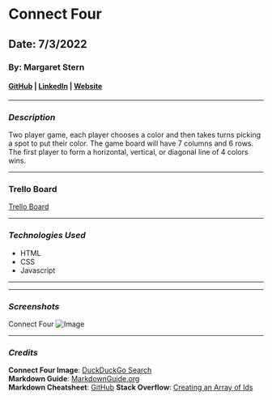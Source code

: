 # Connect Four

## Date: 7/3/2022

### By: Margaret Stern

#### [GitHub](https://github.com/mirarifka) | [LinkedIn](https://www.linkedin.com/in/margaret-stern-3a7a5983/) | [Website](https://www.instagram.com/m____r____s_/)

---

### **_Description_**

Two player game, each player chooses a color and then takes turns picking a spot to put their color. The game board will have 7 columns and 6 rows. The first player to form a horizontal, vertical, or diagonal line of 4 colors wins.

---

### Trello Board

[Trello Board](https://trello.com/invite/b/YXOUTCTr/7b2048f3d5b809f6719bdb8a263f15af/margarets-project-connect-4)

---

### **_Technologies Used_**

- HTML
- CSS
- Javascript

---

---

### **_Screenshots_**

Connect Four
![Image](https://external-content.duckduckgo.com/iu/?u=http%3A%2F%2Fwww.boardgamesmessiah.com%2Fwp-content%2Fuploads%2F2014%2F09%2F81iqHu8134L._SL1500_.jpg&f=1&nofb=1)

---

### **_Credits_**

**Connect Four Image**: [DuckDuckGo Search](https://duckduckgo.com/)  
**Markdown Guide**: [MarkdownGuide.org](https://www.markdownguide.org/cheat-sheet/)  
**Markdown Cheatsheet**: [GitHub](https://github.com/adam-p/markdown-here/wiki/Markdown-Cheatsheet)
**Stack Overflow**: [Creating an Array of Ids](https://stackoverflow.com/questions/42889493/creating-an-array-of-ids)
